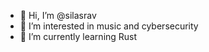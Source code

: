 - 👋 Hi, I’m @silasrav
- 👀 I’m interested in music and cybersecurity
- 🌱 I’m currently learning Rust

<!---
silasrav/silasrav is a ✨ special ✨ repository because its `README.md` (this file) appears on your GitHub profile.
You can click the Preview link to take a look at your changes.
--->
